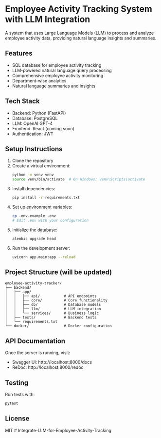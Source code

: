 # Employee Activity Tracking System with LLM Integration

A system that uses Large Language Models (LLM) to process and analyze employee activity data, providing natural language insights and summaries.

## Features

- SQL database for employee activity tracking
- LLM-powered natural language query processing
- Comprehensive employee activity monitoring
- Department-wise analytics
- Natural language summaries and insights

## Tech Stack

- Backend: Python (FastAPI)
- Database: PostgreSQL
- LLM: OpenAI GPT-4
- Frontend: React (coming soon)
- Authentication: JWT

## Setup Instructions

1. Clone the repository
2. Create a virtual environment:
   ```bash
   python -m venv venv
   source venv/bin/activate  # On Windows: venv\Scripts\activate
   ```
3. Install dependencies:
   ```bash
   pip install -r requirements.txt
   ```
4. Set up environment variables:
   ```bash
   cp .env.example .env
   # Edit .env with your configuration
   ```
5. Initialize the database:
   ```bash
   alembic upgrade head
   ```
6. Run the development server:
   ```bash
   uvicorn app.main:app --reload
   ```

## Project Structure (will be updated)

```
employee-activity-tracker/
├── backend/
│   ├── app/
│   │   ├── api/           # API endpoints
│   │   ├── core/          # Core functionality
│   │   ├── db/            # Database models
│   │   ├── llm/           # LLM integration
│   │   └── services/      # Business logic
│   ├── tests/             # Backend tests
│   └── requirements.txt
└── docker/                # Docker configuration
```

## API Documentation

Once the server is running, visit:
- Swagger UI: http://localhost:8000/docs
- ReDoc: http://localhost:8000/redoc

## Testing

Run tests with:
```bash
pytest
```

## License

MIT # Integrate-LLM-for-Employee-Activity-Tracking
